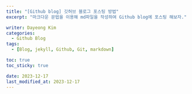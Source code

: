 ```yaml
---
title: "[Github blog] 깃허브 블로그 포스팅 방법"
excerpt: "마크다운 문법을 이용해 md파일을 작성하여 Github blog에 포스팅 해보자."

writer: Dayeong Kim
categories:
  - Github Blog
tags:
  - [Blog, jekyll, Github, Git, markdown]

toc: true
toc_sticky: true

date: 2023-12-17
last_modified_at: 2023-12-17
---
```

